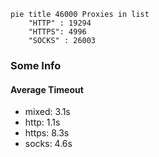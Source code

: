 
```mermaid
pie title 46000 Proxies in list
    "HTTP" : 19294
    "HTTPS": 4996
    "SOCKS" : 26003
```

### Some Info
#### Average Timeout

- mixed: 3.1s
- http: 1.1s
- https: 8.3s
- socks: 4.6s